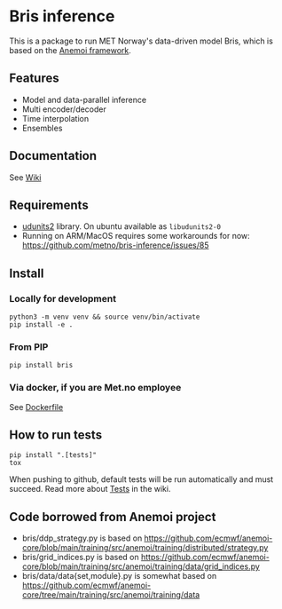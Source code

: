 # Bris inference

This is a package to run MET Norway's data-driven model Bris, which is based on
the [Anemoi framework](https://github.com/ecmwf/anemoi-training).

## Features

- Model and data-parallel inference
- Multi encoder/decoder
- Time interpolation
- Ensembles

## Documentation

See [Wiki](https://github.com/metno/bris-inference/wiki)

## Requirements

- [udunits2](https://www.unidata.ucar.edu/software/udunits/) library. On ubuntu available as `libudunits2-0`
- Running on ARM/MacOS requires some workarounds for now: https://github.com/metno/bris-inference/issues/85

## Install

### Locally for development

    python3 -m venv venv && source venv/bin/activate
    pip install -e .

### From PIP

    pip install bris

### Via docker, if you are Met.no employee

See [Dockerfile](https://gitlab.met.no/yrop/bris-cicd/-/blob/main/Dockerfile?ref_type=heads)

## How to run tests

    pip install ".[tests]"
    tox

When pushing to github, default tests will be run automatically and must succeed.
Read more about [Tests](https://github.com/metno/bris-inference/wiki/Tests)
in the wiki.

## Code borrowed from Anemoi project

- bris/ddp_strategy.py is based on <https://github.com/ecmwf/anemoi-core/blob/main/training/src/anemoi/training/distributed/strategy.py>
- bris/grid_indices.py is based on <https://github.com/ecmwf/anemoi-core/blob/main/training/src/anemoi/training/data/grid_indices.py>
- bris/data/data{set,module}.py is somewhat based on <https://github.com/ecmwf/anemoi-core/tree/main/training/src/anemoi/training/data>
